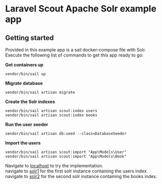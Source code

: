 # Laravel Scout Apache Solr example app

## Getting started

Provided in this example app is a sail docker-compose file with Solr.  
Execute the following list of commands to get this app ready to go:

__Get containers up__
```
vendor/bin/sail up
```

__Migrate database__
```
vendor/bin/sail artisan migrate
```

__Create the Solr indexes__
```
vendor/bin/sail artisan scout:index users
vendor/bin/sail artisan scout:index books 
```

__Run the user seeder__
```
vendor/bin/sail artisan db:seed --class=DatabaseSeeder
```

__Import the users__
```
vendor/bin/sail artisan scout:import "App\Models\User"    
vendor/bin/sail artisan scout:import "App\Models\Book"    
```

Navigate to [localhost](http://localhost) to try the implementation.  
navigate to [solr1](http://localhost:8983) for the first solr instance containing the users index.  
navigate to [solr2](http://localhost:8984) for the second solr instance containing the books index.
